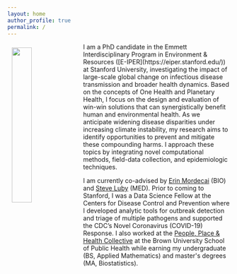 ```yaml
---
layout: home
author_profile: true
permalink: /
---
```


<img src="https://alyson-singleton.github.io/headshot.jpg" width="30%" align="left" style="margin: 10px 10px 10px 10px;" /> 
I am a PhD candidate in the Emmett Interdisciplinary Program in Environment & Resources ([E-IPER](https://eiper.stanford.edu/)) at Stanford University, investigating the impact of large-scale global change on infectious disease transmission and broader health dynamics. Based on the concepts of One Health and Planetary Health, I focus on the design and evaluation of win-win solutions that can synergistically benefit human and environmental health. As we anticipate widening disease disparities under increasing climate instability, my research aims to identify opportunities to prevent and mitigate these compounding harms. I approach these topics by integrating novel computational methods, field-data collection, and epidemiologic techniques.

I am currently co-advised by [Erin Mordecai](https://www.mordecailab.com/) (BIO) and [Steve Luby](https://lubylab.stanford.edu/) (MED). Prior to coming to Stanford, I was a Data Science Fellow at the Centers for Disease Control and Prevention where I developed analytic tools for outbreak detection and triage of multiple pathogens and supported the CDC’s Novel Coronavirus (COVID-19) Response. I also worked at the [People, Place & Health Collective](https://pphcollective.org/) at the Brown University School of Public Health while earning my undergraduate (BS, Applied Mathematics) and master's degrees (MA, Biostatistics).
